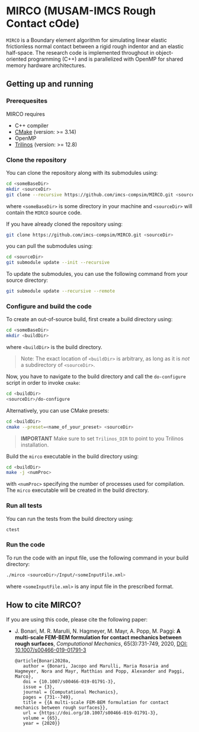 # MIRCO (MUSAM-IMCS Rough Contact cOde)

`MIRCO` is a Boundary element algorithm for simulating linear elastic frictionless normal contact between a rigid rough indentor and an elastic half-space. The research code is implemented throughout in object-oriented programming (C++) and is parallelized with OpenMP for shared memory hardware architectures.

## Getting up and running

### Prerequesites

MIRCO requires

- C++ compiler
- [CMake](www.cmake.org) (version: >= 3.14)
- OpenMP
- [Trilinos](https://github.com/trilinos/Trilinos) (version: >= 12.8)

### Clone the repository

You can clone the repository along with its submodules using:

```bash
cd <someBaseDir>
mkdir <sourceDir>
git clone --recursive https://github.com/imcs-compsim/MIRCO.git <sourceDir>
```

where `<someBaseDir>` is some directory in your machine and `<sourceDir>` will contain the `MIRCO` source code.

If you have already cloned the repository using:

```bash
git clone https://github.com/imcs-compsim/MIRCO.git <sourceDir>
```

you can pull the submodules using:

```bash
cd <sourceDir>
git submodule update --init --recursive
```

To update the submodules, you can use the following command from your source directory:

```bash
git submodule update --recursive --remote
```

### Configure and build the code

To create an out-of-source build, first create a build directory using:

```bash
cd <someBaseDir>
mkdir <buildDir>
```

where `<buildDir>` is the build directory.

> Note: The exact location of `<buildDir>` is arbitrary, as long as it is _not_ a subdirectory of `<sourceDir>`.

Now, you have to navigate to the build directory and call the `do-configure` script in order to invoke `cmake`:

```bash
cd <buildDir>
<sourceDir>/do-configure
```

Alternatively, you can use CMake presets:

```bash
cd <buildDir>
cmake --preset=<name_of_your_preset> <sourceDir>
```

> **IMPORTANT** Make sure to set `Trilinos_DIR` to point to you Trilinos installation.

Build the `mirco` executable in the build directory using:

```bash
cd <buildDir>
make -j <numProc>
```

with `<numProc>` specifying the number of processes used for compilation.
The `mirco` executable will be created in the build directory.

### Run all tests

You can run the tests from the build directory using:

```bash
ctest
```

### Run the code

To run the code with an input file, use the following command in your build directory:

```bash
./mirco <sourceDir>/Input/<someInputFile.xml>
```

where `<someInputFile.xml>` is any input file in the prescribed format.

## How to cite MIRCO?

If you are using this code, please cite the following paper:

- J. Bonari, M. R. Marulli, N. Hagmeyer, M. Mayr, A. Popp, M. Paggi: **A multi-scale FEM-BEM formulation for contact mechanics between rough surfaces**, _Computational Mechanics_, 65(3):731-749, 2020, [DOI: 10.1007/s00466-019-01791-3](https://doi.org/10.1007/s00466-019-01791-3)

   ```
   @article{Bonari2020a,
      author = {Bonari, Jacopo and Marulli, Maria Rosaria and Hagmeyer, Nora and Mayr, Matthias and Popp, Alexander and Paggi, Marco},
      doi = {10.1007/s00466-019-01791-3},
      issue = {3},
      journal = {Computational Mechanics},
      pages = {731--749},
      title = {{A multi-scale FEM-BEM formulation for contact mechanics between rough surfaces}},
      url = {https://doi.org/10.1007/s00466-019-01791-3},
      volume = {65},
      year = {2020}}
   ```
